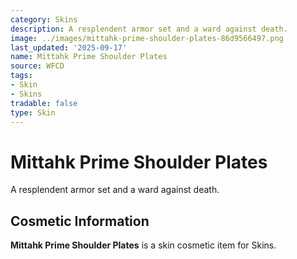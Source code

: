 ```yaml
---
category: Skins
description: A resplendent armor set and a ward against death.
image: ../images/mittahk-prime-shoulder-plates-86d9566497.png
last_updated: '2025-09-17'
name: Mittahk Prime Shoulder Plates
source: WFCD
tags:
- Skin
- Skins
tradable: false
type: Skin
---
```


# Mittahk Prime Shoulder Plates

A resplendent armor set and a ward against death.

## Cosmetic Information

**Mittahk Prime Shoulder Plates** is a skin cosmetic item for Skins.

